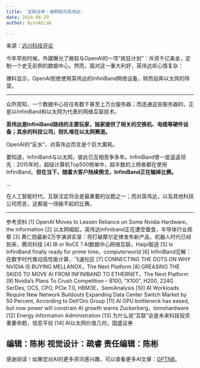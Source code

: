 ```yaml
---
title: '互联战争：被群殴的英伟达'
date: 2024-06-29
author: ByteAILab

---
```


来源：[远川科技评论](https://mp.weixin.qq.com/s/vDi-UiZbB9vV8OK1oqr_DQ)

今年早些时候，外媒曝光了微软与OpenAI的一项“疯狂计划”：斥资千亿美金，定制一个史无前例的数据中心。然而，面对这一重大利好，英伟达却心情复杂：

爆料显示，OpenAI拒绝使用英伟达的InfiniBand网络设备，转而投奔以太网的阵营。

---


众所周知，一个数据中心往往有数千甚至上万台服务器；而连通这些服务器的，正是以InfiniBand和以太网为代表的网络互联技术。

**英伟达是InfiniBand路线的主要玩家，独家提供了相关的交换机、电缆等硬件设备；其余的科技公司，则扎堆在以太网赛道。**

OpenAI的“反水”，对英伟达而言是个巨大噩耗。

要知道，InfiniBand与以太网，彼此已互相竞争多年。InfiniBand曾一度遥遥领先：2015年时，超级计算机Top500榜单中，超半数的上榜者都在使用InfiniBand。**但在当下，随着大客户陆续倒戈，InfiniBand正在输掉比赛。**

...

在人工智能时代，互联注定将会是最重要的议题之一；而对英伟达，以及其他科技公司而言，这都是一场输不起的比赛。

---

参考资料
[1] OpenAI Moves to Lessen Reliance on Some Nvidia Hardware，the information
[2] 以太网崛起，英伟达Infiniband正在遭受蚕食，半导体行业观察
[3] 黄仁勋最新2万字演讲实录：将打破摩尔定律发布新产品，机器人时代已经到来，腾讯科技
[4] IB or RoCE？AI数据中心网络互联，Haipi智途
[5] Is InfiniBand finally ready for prime time，computerworld
[6] InfiniBand见解：在数字时代推动高性能计算，飞速社区
[7] CONNECTING THE DOTS ON WHY NVIDIA IS BUYING MELLANOX，The Next Platform
[8] GREASING THE SKIDS TO MOVE AI FROM INFINIBAND TO ETHERNET，The Next Platform
[9] Nvidia’s Plans To Crush Competition – B100, “X100”, H200, 224G SerDes, OCS, CPO, PCIe 7.0, HBM3E，SemiAnalysis
[10] AI Workloads Require New Network Buildouts Expanding Data Center Switch Market by 50 Percent, According to Dell’Oro Group
[11] AI GPU bottleneck has eased, but now power will constrain AI growth warns Zuckerberg，tomshardware
[12] Energy Information Administration
[13] 为什么说“互联”会是未来科技投资重要命题，信息平权
[14] AI以太网价值几何，国盛证券

编辑：陈彬
视觉设计：疏睿
责任编辑：陈彬
---
感谢阅读！如果您对AI的更多资讯感兴趣，可以查看更多AI文章：[GPTNB](https://gptnb.com)。
